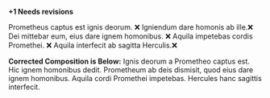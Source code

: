 **+1 Needs revisions**

Prometheus captus est ignis deorum. ❌
Igniendum dare homonis ab ille.❌ 
Dei mittebar eum, eius dare ignem homonibus. ❌
Aquila impetebas cordis Promethei. ❌
Aquila interfecit ab sagitta Herculis.❌

**Corrected Composition is Below:**
Ignis deorum a Prometheo captus est.
Hic ignem homonibus dedit.
Prometheum ab deis dismisit, quod eius dare ignem homonibus.
Aquila cordi Promethei impetebas.
Hercules hanc sagittis interfecit.
